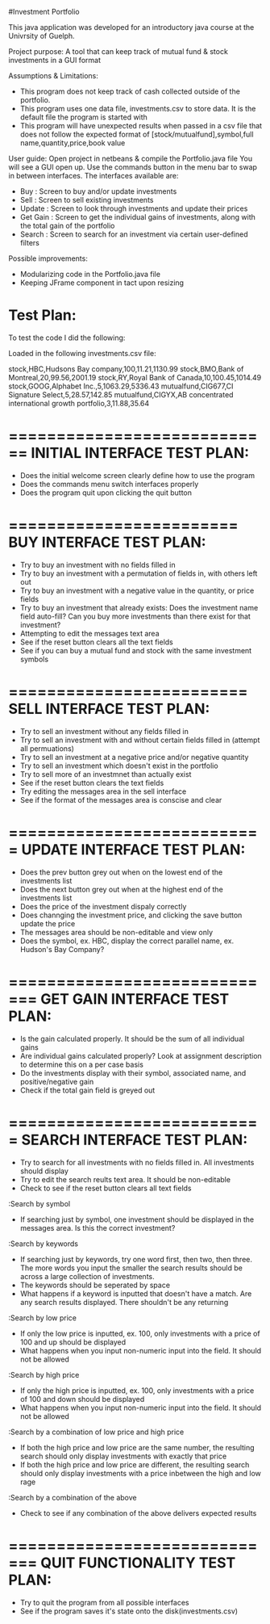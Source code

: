 #Investment Portfolio

This java application was developed for an introductory java course at the Univrsity of Guelph.

Project purpose: A tool that can keep track of mutual fund & stock investments in a GUI format

Assumptions & Limitations:
 - This program does not keep track of cash collected outside of the portfolio.
 - This program uses one data file, investments.csv to store data. It is the default file the program is started with
 - This program will have unexpected results when passed in a csv file that does not follow the expected format of [stock/mutualfund],symbol,full name,quantity,price,book value

User guide:
Open project in netbeans & compile the Portfolio.java file
You will see a GUI open up. Use the commands button in the menu bar to swap in between interfaces. The interfaces available are:
 - Buy      : Screen to buy and/or update investments
 - Sell     : Screen to sell existing investments
 - Update   : Screen to look through investments and update their prices
 - Get Gain : Screen to get the individual gains of investments, along with the total gain of the portfolio
 - Search   : Screen to search for an investment via certain user-defined filters


Possible improvements:
- Modularizing code in the Portfolio.java file
- Keeping JFrame component in tact upon resizing

Test Plan:
==========================================================================
To test the code I did the following:

Loaded in the following investments.csv file:

stock,HBC,Hudsons Bay company,100,11.21,1130.99
stock,BMO,Bank of Montreal,20,99.56,2001.19
stock,RY,Royal Bank of Canada,10,100.45,1014.49
stock,GOOG,Alphabet Inc.,5,1063.29,5336.43
mutualfund,CIG677,CI Signature Select,5,28.57,142.85
mutualfund,CIGYX,AB concentrated international growth portfolio,3,11.88,35.64

============================
INITIAL INTERFACE TEST PLAN:
============================
- Does the initial welcome screen clearly define how to use the program
- Does the commands menu switch interfaces properly
- Does the program quit upon clicking the quit button

========================
BUY INTERFACE TEST PLAN:
========================
- Try to buy an investment with no fields filled in
- Try to buy an investment with a permutation of fields in, with others left out
- Try to buy an investment with a negative value in the quantity, or price fields
- Try to buy an investment that already exists: Does the investment name field auto-fill? Can you buy more investments than there exist for that investment?
- Attempting to edit the messages text area
- See if the reset button clears all the text fields
- See if you can buy a mutual fund and stock with the same investment symbols

=========================
SELL INTERFACE TEST PLAN:
=========================
- Try to sell an investment without any fields filled in
- Try to sell an investment with and without certain fields filled in (attempt all permuations)
- Try to sell an investment at a negative price and/or negative quantity
- Try to sell an investment which doesn't exist in the portfolio
- Try to sell more of an investmnet than actually exist
- See if the reset button clears the text fields
- Try editing the messages area in the sell interface
- See if the format of the messages area is conscise and clear

===========================
UPDATE INTERFACE TEST PLAN:
===========================
- Does the prev button grey out when on the lowest end of the investments list
- Does the next button grey out when at the highest end of the investments list
- Does the price of the investment dispaly correctly
- Does channging the investment price, and clicking the save button update the price
- The messages area should be non-editable and view only
- Does the symbol, ex. HBC, display the correct parallel name, ex. Hudson's Bay Company?

=============================
GET GAIN INTERFACE TEST PLAN:
=============================
- Is the gain calculated properly. It should be the sum of all individual gains
- Are individual gains calculated properly? Look at assignment description to determine this on a per case basis
- Do the investments display with their symbol, associated name, and positive/negative gain
- Check if the total gain field is greyed out

===========================
SEARCH INTERFACE TEST PLAN:
===========================
- Try to search for all investments with no fields filled in. All investments should display
- Try to edit the search reults text area. It should be non-editable
- Check to see if the reset button clears all text fields

:Search by symbol
- If searching just by symbol, one investment should be displayed in the messages area. Is this the correct investment?

:Search by keywords
- If searching just by keywords, try one word first, then two, then three. The more words you input the smaller the search results should be across a large collection of investments.
- The keywords should be seperated by space
- What happens if a keyword is inputted that doesn't have a match. Are any search results displayed. There shouldn't be any returning

:Search by low price
- If only the low price is inputted, ex. 100, only investments with a price of 100 and up should be displayed
- What happens when you input non-numeric input into the field. It should not be allowed

:Search by high price
- If only the high price is inputted, ex. 100, only investments with a price of 100 and down should be displayed
- What happens when you input non-numeric input into the field. It should not be allowed

:Search by a combination of low price and high price
- If both the high price and low price are the same number, the resulting search should only display investments with exactly that price
- If both the high price and low price are different, the resulting search should only display investments with a price inbetween the high and low rage

:Search by a combination of the above
- Check to see if any combination of the above delivers expected results

=============================
QUIT FUNCTIONALITY TEST PLAN:
=============================
- Try to quit the program from all possible interfaces
- See if the program saves it's state onto the disk(investments.csv)